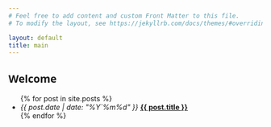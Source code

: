 ```yaml
---
# Feel free to add content and custom Front Matter to this file.
# To modify the layout, see https://jekyllrb.com/docs/themes/#overriding-theme-defaults

layout: default
title: main
---
```


<section class="posts">

<h1 style="font-family: system-ui;">
Welcome
</h1>

<ul class="address-table">
{% for post in site.posts %}
<li class="address-entry">
    <i class="address-entry-time">
        <time datetime="{{ post.date | date_to_xmlschema }}">{{ post.date | date: "%Y`%m%d" }}</time>
    </i>
    <b class="address-entry-text">
        <a href="{{ site.baseurl }}{{ post.url }}">{{ post.title }}</a>
    </b>
</li>
{% endfor %}
</ul>
</section>
